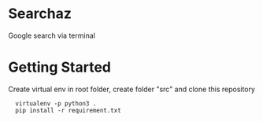 # Searchaz
Google search via terminal



# Getting Started

Create virtual env in root folder,
create folder "src" and clone this repository

```
  virtualenv -p python3 .
  pip install -r requirement.txt

```
